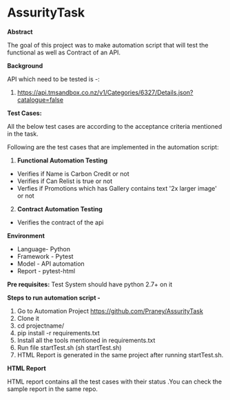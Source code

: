 # AssurityTask

**Abstract**

The goal of this project was to make automation script that will test the functional as well as Contract of an API.

**Background**

API which need to be tested is -:
1. https://api.tmsandbox.co.nz/v1/Categories/6327/Details.json?catalogue=false

**Test Cases:**

All the below test cases are according to the acceptance criteria mentioned in the task.

Following are the test cases that are implemented in the automation script:

1. **Functional Automation Testing** 
* Verifies if Name is Carbon Credit or not
* Verifies if Can Relist is true or not
* Verfies if Promotions which has Gallery contains text '2x larger image' or not

2. **Contract Automation Testing**
* Verifies the contract of the api

**Environment**
* Language- Python
* Framework - Pytest
* Model - API automation
* Report - pytest-html

**Pre requisites:** Test System should have python 2.7+ on it

**Steps to run automation script -**
1. Go to Automation Project https://github.com/Praney/AssurityTask
2. Clone it
3. cd projectname/
4. pip install -r requirements.txt
3. Install all the tools mentioned in requirements.txt
4. Run file startTest.sh (sh startTest.sh)
5. HTML Report is generated in the same project after running startTest.sh.

**HTML Report**

HTML report contains all the test cases with their status .You can check the sample report in the same repo.  
